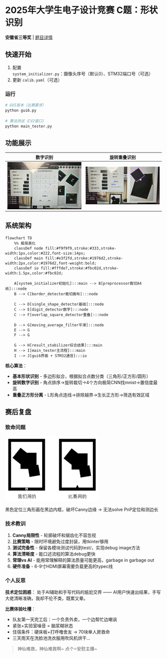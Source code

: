 # 2025年大学生电子设计竞赛 C题：形状识别

**安徽省三等奖** | [题目详情](docs/2025年省赛题目.md)

## 快速开始

1. 配置 `system_initializer.py`：摄像头序号（默认0）、STM32端口号（可选）
2. 更新 `calib.yaml`（可选）

### 运行
```bash
# GUI版本（比赛要求）
python gui6.py

# 算法测试（CV2窗口）
python main_tester.py
```

## 功能展示

| 数字识别 | 旋转重叠识别 |
|---------|-------------|
| ![数字识别](docs/img/numbers.jpg) | ![重叠识别](docs/img/overlap.jpg) |

## 系统架构

```mermaid
flowchart TD
    %% 极简美化
    classDef node fill:#f9f9f9,stroke:#333,stroke-width:1px,color:#222,font-size:14px;
    classDef main fill:#e3f2fd,stroke:#1976d2,stroke-width:2px,color:#1976d2,font-weight:bold;
    classDef io fill:#fffde7,stroke:#fbc02d,stroke-width:1.5px,color:#fbc02d;

    A[system_initializer初始化]:::main --> B[preprocessor裁切A4纸]:::node
    B --> C[border_detector裁切画布]:::node

    C --> D[single_shape_detector基础]:::node
    C --> E[digit_detector数字]:::node
    C --> F[overlap_square_detector重叠]:::node

    D --> G[moving_average_filter平滑]:::node
    E --> G
    F --> G

    G --> H[result_stabilizer综合结果]:::main
    H --> I[main_tester主流程]:::main
    I --> J[gui6界面 + STM32通信]:::io
```

**核心算法**：
- **基本形状识别** - 多边形拟合，根据拟合点数分类（三角形/正方形/圆形）
- **旋转数字识别** - 角点排序→旋转裁切→4个方向极简CNN找mnist→置信度最高
- **重叠正方形分离** - L形角点连线→排除越界→生长正方形→筛选有效区域

## 赛后复盘

### 致命问题
<img src="docs/img/diff.png" alt="对比图" width="300" />

黑色定位三角形画在黑边内框，破坏Canny边缘 → 无法solve PnP定位和测边长

### 技术教训
1. **Canny局限性** - 轮廓破坏和锯齿化不容忽视
2. **比赛策略** - 限时环境避免过度封装，用tkinter够用
3. **测试完备性** - 保留各模块测试代码到test/，实现debug image方法
4. **算法清晰度** - 能口述流程的算法debug更快
5. **常理vs AI** - 能用常理解释的算法质量可能更高，garbage in garbage out
6. **硬件准备** - 6-9寸HDMI屏幕需要负载更高的typec线

### 个人反思

**技术定位困惑**：
处于AI辅助和手写代码的尴尬交界 —— AI用户快速出结果，手写大佬清晰准确，我却不伦不类，既累又晕。

**比赛体验吐槽**：
- 队友第一天完工后：一个负责外卖，一个边帮忙边嘲讽
- 紧张+实验室噪音 = 脑浆糊状态  
- 住宿条件：硬床板+打呼噜舍友 → 70块单人房救命
- 三天雨天在洗脸池洗衣服用吹风机烘干...

> 神仙难救，神仙难救啊~
> 点个⭐安慰主播~